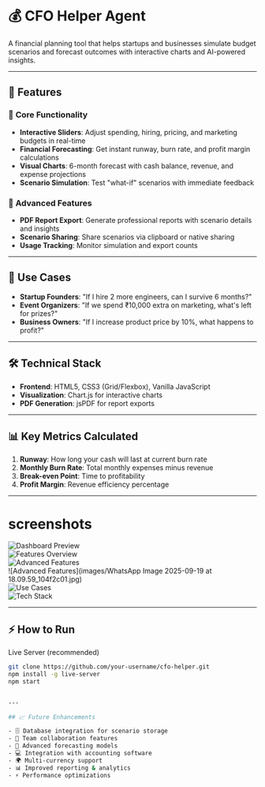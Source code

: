 # 💰 **CFO Helper Agent**

A financial planning tool that helps startups and businesses simulate budget scenarios and forecast outcomes with interactive charts and AI-powered insights.

---

## 🚀 **Features**

### 🔹 **Core Functionality**
- **Interactive Sliders**: Adjust spending, hiring, pricing, and marketing budgets in real-time  
- **Financial Forecasting**: Get instant runway, burn rate, and profit margin calculations  
- **Visual Charts**: 6-month forecast with cash balance, revenue, and expense projections  
- **Scenario Simulation**: Test "what-if" scenarios with immediate feedback  

### 🔹 **Advanced Features**
- **PDF Report Export**: Generate professional reports with scenario details and insights  
- **Scenario Sharing**: Share scenarios via clipboard or native sharing  
- **Usage Tracking**: Monitor simulation and export counts  

---

## 🎯 **Use Cases**
- **Startup Founders**: "If I hire 2 more engineers, can I survive 6 months?"  
- **Event Organizers**: "If we spend ₹10,000 extra on marketing, what's left for prizes?"  
- **Business Owners**: "If I increase product price by 10%, what happens to profit?"  

---

## 🛠 **Technical Stack**
- **Frontend**: HTML5, CSS3 (Grid/Flexbox), Vanilla JavaScript  
- **Visualization**: Chart.js for interactive charts  
- **PDF Generation**: jsPDF for report exports  

---


## 📊 **Key Metrics Calculated**
1. **Runway**: How long your cash will last at current burn rate  
2. **Monthly Burn Rate**: Total monthly expenses minus revenue  
3. **Break-even Point**: Time to profitability  
4. **Profit Margin**: Revenue efficiency percentage
   
---

#  **screenshots**

![Dashboard Preview](images/622aabeaea8e44ad9dc4cb584a4fc126.jpg)  
![Features Overview](images/9906d0334f3742f5a030cf05e50b3abf.jpg)  
![Advanced Features](images/fdd1fb5ec3b1441a8a74855dec4f4102.jpg)  
![Advanced Features](images/WhatsApp Image 2025-09-19 at 18.09.59_104f2c01.jpg)  
![Use Cases](images/73886ee3384348a78d1aeb492c7b525f.jpg)  
![Tech Stack](images/fdeff4059a144a5083a35e9908659fb7.jpg)


---

## ⚡ How to Run

Live Server (recommended)

```bash
git clone https://github.com/your-username/cfo-helper.git
npm install -g live-server
npm start


---

## 📈 Future Enhancements

- 🗄️ Database integration for scenario storage
- 🤝 Team collaboration features
- 🔮 Advanced forecasting models
- 💻 Integration with accounting software
- 🌍 Multi-currency support
- 📊 Improved reporting & analytics
- ⚡ Performance optimizations

